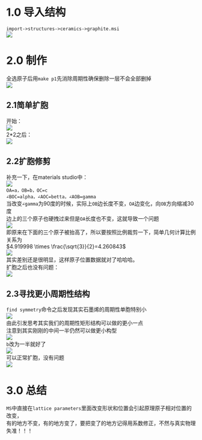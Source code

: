 # 1.0 导入结构
``import->structures->ceramics->graphite.msi``  
![](2022-10-18-16-13-59.png)   

# 2.0 制作
全选原子后用``make p1``先消除周期性确保删除一层不会全部删掉  
![](2022-10-18-16-58-26.png)  

## 2.1简单扩胞
开始：   
![](2022-10-18-17-04-56.png)  
2*2之后：   
![](2022-10-18-17-05-49.png)  

## 2.2扩胞修剪
补充一下，在materials studio中：  
![](2022-10-18-20-40-29.png)  
``OA=a，OB=b，OC=c``  
``∠BOC=alpha，∠AOC=betta，∠AOB=gamma``  
当改变``∠gamma``为90度的时候，实际上``OB``边长度不变，``OA``边变化，向``OB``方向缩减30度  
边上的三个原子也硬拽过来但是``OA``长度也不变，这就导致一个问题  
![](2022-10-18-20-38-43.png)  
即原来在下面的三个原子被抬高了，所以要按照比例裁剪一下，简单几何计算比例关系为  
$4.919998 \times \frac{\sqrt{3}}{2}=4.260843$  
![](2022-10-18-20-46-54.png)  
其实差别还是很明显，这样原子位置数据就对了哈哈哈。  
扩胞之后也没有问题：  
![](2022-10-18-20-48-54.png)  

## 2.3寻找更小周期性结构  
``find symmetry``命令之后发现其实石墨烯的周期性单胞特别小  
![](2022-10-18-20-54-08.png)  
由此引发思考其实我们的周期性矩形结构可以做的更小一点  
注意到其实刚刚的中间一半仍然可以做更小构型  
![](2022-10-18-21-17-33.png)  
``b``改为一半就好了  
![](2022-10-18-21-20-56.png)  
可以正常扩胞，没有问题  
![](2022-10-18-21-22-34.png)  

# 3.0 总结
``MS``中直接在``lattice parameters``里面改变形状和位置会引起原理原子相对位置的改变，  
有的地方不变，有的地方变了，要把变了的地方记得用系数修正，不然与真实物理失准！！！  



